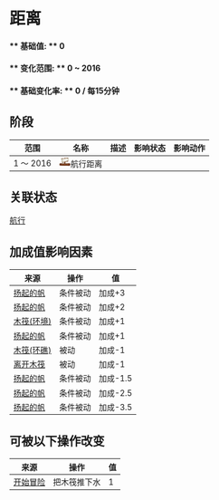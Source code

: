 # 距离  
#### ** 基础值: ** 0   
#### ** 变化范围: ** 0 ~ 2016  
#### ** 基础变化率: ** 0 / 每15分钟  
## 阶段  
范围  |  名称  |  描述  |  影响状态  |  影响动作  
----  |  ----  |  ----  |  ----  |  ----  
1 ～ 2016  |  <img decoding="async" src="Sprite/Distance.png" href="a.md" style="max-width:20px;max-height:20px;">航行距离  |    |    |    
## 关联状态  
[航行](Sailed.md)  
## 加成值影响因素  
来源  |  操作  |  值  
----  |  ----  |  ----  
[扬起的帆](SailUp_Raft.md)  |  条件被动  |  加成+3  
[扬起的帆](SailUp_Raft.md)  |  条件被动  |  加成+2  
[木筏(环境)](Env_Raft.md)  |  条件被动  |  加成+1  
[扬起的帆](SailUp_Raft.md)  |  条件被动  |  加成+1  
[木筏(环礁)](RaftEntranceAtoll.md)  |  被动  |  加成-1  
[离开木筏](RaftExitAtoll.md)  |  被动  |  加成-1  
[扬起的帆](SailUp_Raft.md)  |  条件被动  |  加成-1.5  
[扬起的帆](SailUp_Raft.md)  |  条件被动  |  加成-2.5  
[扬起的帆](SailUp_Raft.md)  |  条件被动  |  加成-3.5  
## 可被以下操作改变  
来源  |  操作  |  值  
----  |  ----  |  ----  
[开始冒险](Start_Raft.md)  |  把木筏推下水  |  1  
